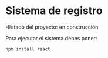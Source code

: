 <h1>Sistema de registro</h1>

-Estado del proyecto: en construcción

Para ejecutar el sistema debes poner: 

``npm install react``
